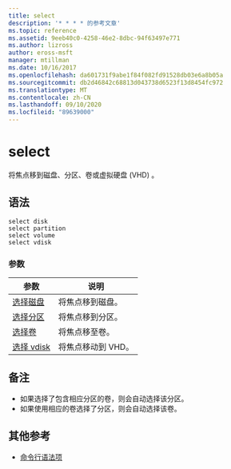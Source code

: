 ```yaml
---
title: select
description: '* * * * 的参考文章'
ms.topic: reference
ms.assetid: 9eeb40c0-4258-46e2-8dbc-94f63497e771
ms.author: lizross
author: eross-msft
manager: mtillman
ms.date: 10/16/2017
ms.openlocfilehash: da601731f9abe1f84f082fd91528db03e6a8b05a
ms.sourcegitcommit: db2d46842c68813d043738d6523f13d8454fc972
ms.translationtype: MT
ms.contentlocale: zh-CN
ms.lasthandoff: 09/10/2020
ms.locfileid: "89639000"
---
```

# <a name="select"></a>select



将焦点移到磁盘、分区、卷或虚拟硬盘 (VHD) 。

## <a name="syntax"></a>语法

```
select disk
select partition
select volume
select vdisk
```

### <a name="parameters"></a>参数

|参数|说明|
|---------|-----------|
|[选择磁盘](select-disk.md)|将焦点移到磁盘。|
|[选择分区](select-partition.md)|将焦点移到分区。|
|[选择卷](select-volume.md)|将焦点移至卷。|
|[选择 vdisk](select-vdisk.md)|将焦点移动到 VHD。|

## <a name="remarks"></a>备注

-   如果选择了包含相应分区的卷，则会自动选择该分区。
-   如果使用相应的卷选择了分区，则会自动选择该卷。

## <a name="additional-references"></a>其他参考

- [命令行语法项](command-line-syntax-key.md)


